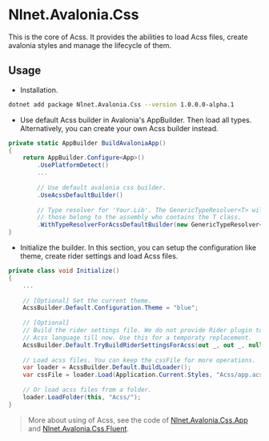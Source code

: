 # Nlnet.Avalonia.Css

This is the core of Acss. It provides the abilities to load Acss files, create avalonia styles and manage the lifecycle of them.

## Usage

- Installation.

```bash
dotnet add package Nlnet.Avalonia.Css --version 1.0.0.0-alpha.1
```

- Use default Acss builder in Avalonia's AppBuilder. Then load all types. Alternatively, you can create your own Acss builder instead.

```csharp
private static AppBuilder BuildAvaloniaApp()
{
    return AppBuilder.Configure<App>()
        .UsePlatformDetect()
        ...
        
        // Use default avalonia css builder.
        .UseAcssDefaultBuilder()
        
        // Type resolver for 'Your.Lib'. The GenericTypeResolver<T> will load all types 
        // those belong to the assembly who contains the T class.
        .WithTypeResolverForAcssDefaultBuilder(new GenericTypeResolver<Icon>())
}
```

- Initialize the builder. In this section, you can setup the configuration like theme, create rider settings and load Acss files.  

```csharp
private class void Initialize()
{
    ...
	
    // [Optional] Set the current theme.
    AcssBuilder.Default.Configuration.Theme = "blue";
    
    // [Optional] 
    // Build the rider settings file. We do not provide Rider plugin to support
    // Acss language till now. Use this for a temporaty replacement.
    AcssBuilder.Default.TryBuildRiderSettingsForAcss(out _, out _, null);
    
    // Load acss files. You can keep the cssFile for more operations.
    var loader = AcssBuilder.Default.BuildLoader();
	var cssFile = loader.Load(Application.Current.Styles, "Acss/app.acss");
    
    // Or load acss files from a folder.
    loader.LoadFolder(this, "Acss/");
}
```

>  More about using of Acss, see the code of [Nlnet.Avalonia.Css.App](src/Nlnet.Avalonia.Css.App) and [Nlnet.Avalonia.Css.Fluent](src/Nlnet.Avalonia.Css.Fluent).